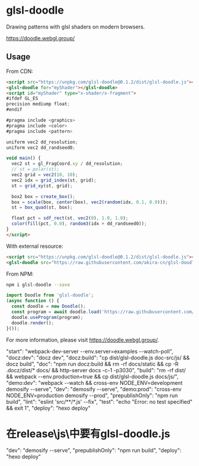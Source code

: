 # glsl-doodle

Drawing patterns with glsl shaders on modern browsers.

https://doodle.webgl.group/

## Usage

From CDN:

```html
<script src="https://unpkg.com/glsl-doodle@0.1.2/dist/glsl-doodle.js"></script>
<glsl-doodle for="myShader"></glsl-doodle>
<script id="myShader" type="x-shader/x-fragment">
#ifdef GL_ES
precision mediump float;
#endif

#pragma include <graphics>
#pragma include <color>
#pragma include <pattern>

uniform vec2 dd_resolution;
uniform vec2 dd_randseed0;

void main() {
  vec2 st = gl_FragCoord.xy / dd_resolution;
  // st = polar(st);
  vec2 grid = vec2(10, 10);
  vec2 idx = grid_index(st, grid);
  st = grid_xy(st, grid);

  box2 box = create_box();
  box = scale(box, center(box), vec2(random(idx, 0.1, 0.9)));
  st = box_quad(st, box);

  float pct = sdf_rect(st, vec2(0), 1.0, 1.0);
  color(fill(pct, 0.0), random3(idx + dd_randseed0));
}
</script>
```

With external resource:

```html
<script src="https://unpkg.com/glsl-doodle@0.1.2/dist/glsl-doodle.js"></script>
<glsl-doodle src="https://raw.githubusercontent.com/akira-cn/glsl-doodle/master/demos/preview/grids/index.glsl"></glsl-doodle>
```

From NPM:

```bash
npm i glsl-doodle --save
```

```js
import Doodle from 'glsl-doodle';
(async function () {
  const doodle = new Doodle();
  const program = await doodle.load('https://raw.githubusercontent.com/akira-cn/glsl-doodle/master/demos/preview/grids/index.glsl');
  doodle.useProgram(program);
  doodle.render();
}());
```

For more information, please visit https://doodle.webgl.group/.


"start": "webpack-dev-server --env.server=examples --watch-poll",
"docz:dev": "docz dev",
"docz:build": "cp dist/glsl-doodle.js doc-src/js/ && docz build",
"doc": "npm run docz:build && rm -rf docs/static && cp -R .docz/dist/* docs/ && http-server docs -c-1 -p3030",
"build": "rm -rf dist/ && webpack --env.production=true && cp dist/glsl-doodle.js docs/js/",
"demo:dev": "webpack --watch && cross-env NODE_ENV=development demosify --serve",
"dev": "demosify --serve",
"demo:prod": "cross-env NODE_ENV=production demosify --prod",
"prepublishOnly": "npm run build",
"lint": "eslint 'src/**/*.js' --fix",
"test": "echo \"Error: no test specified\" && exit 1",
"deploy": "hexo deploy"



# 在release\js\中要有glsl-doodle.js
"dev": "demosify --serve",
"prepublishOnly": "npm run build",
"deploy": "hexo deploy"
